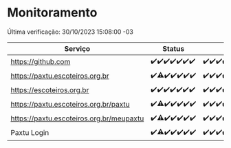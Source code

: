 # Monitoramento

Última verificação: 30/10/2023 15:08:00 -03

|Serviço|Status|Últimas 24h|
|---|---|---|
|https://github.com|<span title="2023-10-23: OK=24">✔️</span><span title="2023-10-24: OK=24">✔️</span><span title="2023-10-25: OK=24">✔️</span><span title="2023-10-26: OK=24">✔️</span><span title="2023-10-27: OK=24">✔️</span><span title="2023-10-28: OK=24">✔️</span><span title="2023-10-29: OK=19">✔️</span>|<span title="29/10/2023 16:02:00 -03 : 200">✔️</span><span title="29/10/2023 17:04:00 -03 : 200">✔️</span><span title="29/10/2023 18:03:00 -03 : 200">✔️</span><span title="29/10/2023 19:03:00 -03 : 200">✔️</span><span title="29/10/2023 20:04:00 -03 : 200">✔️</span><span title="29/10/2023 21:29:00 -03 : 200">✔️</span><span title="29/10/2023 22:42:00 -03 : 200">✔️</span><span title="29/10/2023 23:15:00 -03 : 200">✔️</span><span title="30/10/2023 00:07:00 -03 : 200">✔️</span><span title="30/10/2023 01:07:00 -03 : 200">✔️</span><span title="30/10/2023 02:06:00 -03 : 200">✔️</span><span title="30/10/2023 03:08:00 -03 : 200">✔️</span><span title="30/10/2023 04:06:00 -03 : 200">✔️</span><span title="30/10/2023 05:08:00 -03 : 200">✔️</span><span title="30/10/2023 06:06:00 -03 : 200">✔️</span><span title="30/10/2023 07:06:00 -03 : 200">✔️</span><span title="30/10/2023 08:04:00 -03 : 200">✔️</span><span title="30/10/2023 09:11:00 -03 : 200">✔️</span><span title="30/10/2023 10:08:00 -03 : 200">✔️</span><span title="30/10/2023 11:04:00 -03 : 200">✔️</span><span title="30/10/2023 12:06:00 -03 : 200">✔️</span><span title="30/10/2023 13:07:00 -03 : 200">✔️</span><span title="30/10/2023 14:04:00 -03 : 200">✔️</span><span title="30/10/2023 15:08:00 -03 : 200">✔️</span>|
|https://paxtu.escoteiros.org.br|<span title="2023-10-23: OK=24">✔️</span><span title="2023-10-24: OK=17, Falhas=7">⚠️</span><span title="2023-10-25: OK=24">✔️</span><span title="2023-10-26: OK=24">✔️</span><span title="2023-10-27: OK=24">✔️</span><span title="2023-10-28: OK=24">✔️</span><span title="2023-10-29: OK=19">✔️</span>|<span title="29/10/2023 16:02:00 -03 : 200">✔️</span><span title="29/10/2023 17:04:00 -03 : 200">✔️</span><span title="29/10/2023 18:03:00 -03 : 200">✔️</span><span title="29/10/2023 19:03:00 -03 : 200">✔️</span><span title="29/10/2023 20:04:00 -03 : 200">✔️</span><span title="29/10/2023 21:29:00 -03 : 200">✔️</span><span title="29/10/2023 22:42:00 -03 : 200">✔️</span><span title="29/10/2023 23:15:00 -03 : 200">✔️</span><span title="30/10/2023 00:07:00 -03 : 200">✔️</span><span title="30/10/2023 01:07:00 -03 : 200">✔️</span><span title="30/10/2023 02:06:00 -03 : 200">✔️</span><span title="30/10/2023 03:08:00 -03 : 200">✔️</span><span title="30/10/2023 04:06:00 -03 : 200">✔️</span><span title="30/10/2023 05:08:00 -03 : 200">✔️</span><span title="30/10/2023 06:06:00 -03 : 200">✔️</span><span title="30/10/2023 07:06:00 -03 : 200">✔️</span><span title="30/10/2023 08:04:00 -03 : 200">✔️</span><span title="30/10/2023 09:11:00 -03 : 200">✔️</span><span title="30/10/2023 10:08:00 -03 : 200">✔️</span><span title="30/10/2023 11:04:00 -03 : 200">✔️</span><span title="30/10/2023 12:06:00 -03 : 200">✔️</span><span title="30/10/2023 13:07:00 -03 : 200">✔️</span><span title="30/10/2023 14:04:00 -03 : 200">✔️</span><span title="30/10/2023 15:08:00 -03 : 200">✔️</span>|
|https://escoteiros.org.br|<span title="2023-10-23: OK=24">✔️</span><span title="2023-10-24: OK=24">✔️</span><span title="2023-10-25: OK=24">✔️</span><span title="2023-10-26: OK=24">✔️</span><span title="2023-10-27: OK=24">✔️</span><span title="2023-10-28: OK=24">✔️</span><span title="2023-10-29: OK=19">✔️</span>|<span title="29/10/2023 16:02:00 -03 : 200">✔️</span><span title="29/10/2023 17:04:00 -03 : 200">✔️</span><span title="29/10/2023 18:03:00 -03 : 200">✔️</span><span title="29/10/2023 19:03:00 -03 : 200">✔️</span><span title="29/10/2023 20:04:00 -03 : 200">✔️</span><span title="29/10/2023 21:29:00 -03 : 200">✔️</span><span title="29/10/2023 22:42:00 -03 : 200">✔️</span><span title="29/10/2023 23:15:00 -03 : 200">✔️</span><span title="30/10/2023 00:07:00 -03 : 200">✔️</span><span title="30/10/2023 01:07:00 -03 : 200">✔️</span><span title="30/10/2023 02:06:00 -03 : 200">✔️</span><span title="30/10/2023 03:08:00 -03 : 200">✔️</span><span title="30/10/2023 04:06:00 -03 : 200">✔️</span><span title="30/10/2023 05:08:00 -03 : 200">✔️</span><span title="30/10/2023 06:06:00 -03 : 200">✔️</span><span title="30/10/2023 07:06:00 -03 : 200">✔️</span><span title="30/10/2023 08:04:00 -03 : 200">✔️</span><span title="30/10/2023 09:11:00 -03 : 200">✔️</span><span title="30/10/2023 10:08:00 -03 : 200">✔️</span><span title="30/10/2023 11:04:00 -03 : 200">✔️</span><span title="30/10/2023 12:06:00 -03 : 200">✔️</span><span title="30/10/2023 13:07:00 -03 : 200">✔️</span><span title="30/10/2023 14:04:00 -03 : 200">✔️</span><span title="30/10/2023 15:08:00 -03 : 200">✔️</span>|
|https://paxtu.escoteiros.org.br/paxtu|<span title="2023-10-23: OK=24">✔️</span><span title="2023-10-24: OK=17, Falhas=7">⚠️</span><span title="2023-10-25: OK=24">✔️</span><span title="2023-10-26: OK=24">✔️</span><span title="2023-10-27: OK=24">✔️</span><span title="2023-10-28: OK=24">✔️</span><span title="2023-10-29: OK=19">✔️</span>|<span title="29/10/2023 16:02:00 -03 : 200">✔️</span><span title="29/10/2023 17:04:00 -03 : 200">✔️</span><span title="29/10/2023 18:03:00 -03 : 200">✔️</span><span title="29/10/2023 19:03:00 -03 : 200">✔️</span><span title="29/10/2023 20:04:00 -03 : 200">✔️</span><span title="29/10/2023 21:29:00 -03 : 200">✔️</span><span title="29/10/2023 22:42:00 -03 : 200">✔️</span><span title="29/10/2023 23:15:00 -03 : 200">✔️</span><span title="30/10/2023 00:07:00 -03 : 200">✔️</span><span title="30/10/2023 01:07:00 -03 : 200">✔️</span><span title="30/10/2023 02:06:00 -03 : 200">✔️</span><span title="30/10/2023 03:08:00 -03 : 200">✔️</span><span title="30/10/2023 04:06:00 -03 : 200">✔️</span><span title="30/10/2023 05:08:00 -03 : 200">✔️</span><span title="30/10/2023 06:06:00 -03 : 200">✔️</span><span title="30/10/2023 07:06:00 -03 : 200">✔️</span><span title="30/10/2023 08:04:00 -03 : 200">✔️</span><span title="30/10/2023 09:11:00 -03 : 200">✔️</span><span title="30/10/2023 10:08:00 -03 : 200">✔️</span><span title="30/10/2023 11:04:00 -03 : 200">✔️</span><span title="30/10/2023 12:06:00 -03 : 200">✔️</span><span title="30/10/2023 13:07:00 -03 : 200">✔️</span><span title="30/10/2023 14:04:00 -03 : 200">✔️</span><span title="30/10/2023 15:08:00 -03 : 200">✔️</span>|
|https://paxtu.escoteiros.org.br/meupaxtu|<span title="2023-10-23: OK=24">✔️</span><span title="2023-10-24: OK=17, Falhas=7">⚠️</span><span title="2023-10-25: OK=24">✔️</span><span title="2023-10-26: OK=24">✔️</span><span title="2023-10-27: OK=24">✔️</span><span title="2023-10-28: OK=24">✔️</span><span title="2023-10-29: OK=19">✔️</span>|<span title="29/10/2023 16:02:00 -03 : 200">✔️</span><span title="29/10/2023 17:04:00 -03 : 200">✔️</span><span title="29/10/2023 18:03:00 -03 : 200">✔️</span><span title="29/10/2023 19:03:00 -03 : 200">✔️</span><span title="29/10/2023 20:04:00 -03 : 200">✔️</span><span title="29/10/2023 21:29:00 -03 : 200">✔️</span><span title="29/10/2023 22:42:00 -03 : 200">✔️</span><span title="29/10/2023 23:15:00 -03 : 200">✔️</span><span title="30/10/2023 00:07:00 -03 : 200">✔️</span><span title="30/10/2023 01:07:00 -03 : 200">✔️</span><span title="30/10/2023 02:06:00 -03 : 200">✔️</span><span title="30/10/2023 03:08:00 -03 : 200">✔️</span><span title="30/10/2023 04:06:00 -03 : 200">✔️</span><span title="30/10/2023 05:08:00 -03 : 200">✔️</span><span title="30/10/2023 06:06:00 -03 : 200">✔️</span><span title="30/10/2023 07:06:00 -03 : 200">✔️</span><span title="30/10/2023 08:04:00 -03 : 200">✔️</span><span title="30/10/2023 09:11:00 -03 : 200">✔️</span><span title="30/10/2023 10:08:00 -03 : 200">✔️</span><span title="30/10/2023 11:04:00 -03 : 200">✔️</span><span title="30/10/2023 12:06:00 -03 : 200">✔️</span><span title="30/10/2023 13:07:00 -03 : 200">✔️</span><span title="30/10/2023 14:04:00 -03 : 200">✔️</span><span title="30/10/2023 15:08:00 -03 : 200">✔️</span>|
|Paxtu Login|<span title="2023-10-23: OK=24">✔️</span><span title="2023-10-24: OK=17, Falhas=7">⚠️</span><span title="2023-10-25: OK=24">✔️</span><span title="2023-10-26: OK=24">✔️</span><span title="2023-10-27: OK=24">✔️</span><span title="2023-10-28: OK=24">✔️</span><span title="2023-10-29: OK=19">✔️</span>|<span title="29/10/2023 16:02:00 -03 : 200">✔️</span><span title="29/10/2023 17:04:00 -03 : 200">✔️</span><span title="29/10/2023 18:03:00 -03 : 200">✔️</span><span title="29/10/2023 19:03:00 -03 : 200">✔️</span><span title="29/10/2023 20:04:00 -03 : 200">✔️</span><span title="29/10/2023 21:29:00 -03 : 200">✔️</span><span title="29/10/2023 22:42:00 -03 : 200">✔️</span><span title="29/10/2023 23:15:00 -03 : 200">✔️</span><span title="30/10/2023 00:07:00 -03 : 200">✔️</span><span title="30/10/2023 01:07:00 -03 : 200">✔️</span><span title="30/10/2023 02:06:00 -03 : 200">✔️</span><span title="30/10/2023 03:08:00 -03 : 200">✔️</span><span title="30/10/2023 04:06:00 -03 : 200">✔️</span><span title="30/10/2023 05:08:00 -03 : 200">✔️</span><span title="30/10/2023 06:06:00 -03 : 200">✔️</span><span title="30/10/2023 07:06:00 -03 : 200">✔️</span><span title="30/10/2023 08:04:00 -03 : 200">✔️</span><span title="30/10/2023 09:11:00 -03 : 200">✔️</span><span title="30/10/2023 10:08:00 -03 : 200">✔️</span><span title="30/10/2023 11:04:00 -03 : 200">✔️</span><span title="30/10/2023 12:06:00 -03 : 200">✔️</span><span title="30/10/2023 13:07:00 -03 : 200">✔️</span><span title="30/10/2023 14:04:00 -03 : 200">✔️</span><span title="30/10/2023 15:08:00 -03 : 200">✔️</span>|
